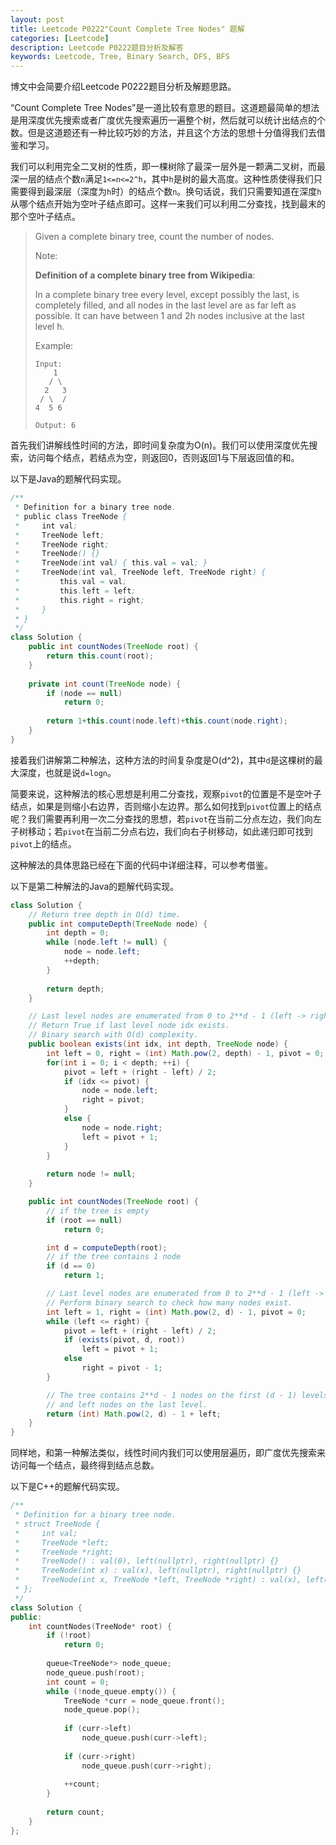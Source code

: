 ```yaml
---
layout: post
title: Leetcode P0222"Count Complete Tree Nodes" 题解
categories: [Leetcode]
description: Leetcode P0222题目分析及解答
keywords: Leetcode, Tree, Binary Search, DFS, BFS
---
```


博文中会简要介绍Leetcode P0222题目分析及解题思路。

“Count Complete Tree Nodes”是一道比较有意思的题目。这道题最简单的想法是用深度优先搜索或者广度优先搜索遍历一遍整个树，然后就可以统计出结点的个数。但是这道题还有一种比较巧妙的方法，并且这个方法的思想十分值得我们去借鉴和学习。

我们可以利用完全二叉树的性质，即一棵树除了最深一层外是一颗满二叉树，而最深一层的结点个数`n`满足`1<=n<=2^h`，其中`h`是树的最大高度。这种性质使得我们只需要得到最深层（深度为`h`时）的结点个数`n`。换句话说，我们只需要知道在深度`h`从哪个结点开始为空叶子结点即可。这样一来我们可以利用二分查找，找到最末的那个空叶子结点。

> Given a complete binary tree, count the number of nodes.
> 
> Note:
> 
> **Definition of a complete binary tree from Wikipedia**:
> 
> In a complete binary tree every level, except possibly the last, is completely filled, and all nodes in the last level are as far left as possible. It can have between 1 and 2h nodes inclusive at the last level h.
> 
> Example:
> ```
> Input: 
>     1
>    / \
>   2   3
>  / \  /
> 4  5 6
> 
> Output: 6
> ```

首先我们讲解线性时间的方法，即时间复杂度为O(n)。我们可以使用深度优先搜索，访问每个结点，若结点为空，则返回0，否则返回1与下层返回值的和。

以下是Java的题解代码实现。
```java
/**
 * Definition for a binary tree node.
 * public class TreeNode {
 *     int val;
 *     TreeNode left;
 *     TreeNode right;
 *     TreeNode() {}
 *     TreeNode(int val) { this.val = val; }
 *     TreeNode(int val, TreeNode left, TreeNode right) {
 *         this.val = val;
 *         this.left = left;
 *         this.right = right;
 *     }
 * }
 */
class Solution {
    public int countNodes(TreeNode root) {
        return this.count(root);
    }
    
    private int count(TreeNode node) {
        if (node == null)
            return 0;
        
        return 1+this.count(node.left)+this.count(node.right);
    }
}
```

接着我们讲解第二种解法，这种方法的时间复杂度是O(d^2)，其中`d`是这棵树的最大深度，也就是说`d=logn`。

简要来说，这种解法的核心思想是利用二分查找，观察`pivot`的位置是不是空叶子结点，如果是则缩小右边界，否则缩小左边界。那么如何找到`pivot`位置上的结点呢？我们需要再利用一次二分查找的思想，若`pivot`在当前二分点左边，我们向左子树移动；若`pivot`在当前二分点右边，我们向右子树移动，如此递归即可找到`pivot`上的结点。

这种解法的具体思路已经在下面的代码中详细注释，可以参考借鉴。

以下是第二种解法的Java的题解代码实现。
```java
class Solution {
    // Return tree depth in O(d) time.
    public int computeDepth(TreeNode node) {
        int depth = 0;
        while (node.left != null) {
            node = node.left;
            ++depth;
        }
        
        return depth;
    }

    // Last level nodes are enumerated from 0 to 2**d - 1 (left -> right).
    // Return True if last level node idx exists. 
    // Binary search with O(d) complexity.
    public boolean exists(int idx, int depth, TreeNode node) {
        int left = 0, right = (int) Math.pow(2, depth) - 1, pivot = 0;
        for(int i = 0; i < depth; ++i) {
            pivot = left + (right - left) / 2;
            if (idx <= pivot) {
                node = node.left;
                right = pivot;
            }
            else {
                node = node.right;
                left = pivot + 1;
            }
        }
      
        return node != null;
    }

    public int countNodes(TreeNode root) {
        // if the tree is empty
        if (root == null) 
            return 0;

        int d = computeDepth(root);
        // if the tree contains 1 node
        if (d == 0) 
            return 1;

        // Last level nodes are enumerated from 0 to 2**d - 1 (left -> right).
        // Perform binary search to check how many nodes exist.
        int left = 1, right = (int) Math.pow(2, d) - 1, pivot = 0;
        while (left <= right) {
            pivot = left + (right - left) / 2;
            if (exists(pivot, d, root)) 
                left = pivot + 1;
            else 
                right = pivot - 1;
        }

        // The tree contains 2**d - 1 nodes on the first (d - 1) levels
        // and left nodes on the last level.
        return (int) Math.pow(2, d) - 1 + left;
    }
}
```

同样地，和第一种解法类似，线性时间内我们可以使用层遍历，即广度优先搜索来访问每一个结点，最终得到结点总数。

以下是C++的题解代码实现。
```cpp
/**
 * Definition for a binary tree node.
 * struct TreeNode {
 *     int val;
 *     TreeNode *left;
 *     TreeNode *right;
 *     TreeNode() : val(0), left(nullptr), right(nullptr) {}
 *     TreeNode(int x) : val(x), left(nullptr), right(nullptr) {}
 *     TreeNode(int x, TreeNode *left, TreeNode *right) : val(x), left(left), right(right) {}
 * };
 */
class Solution {
public:
    int countNodes(TreeNode* root) {
        if (!root)
            return 0;
        
        queue<TreeNode*> node_queue;
        node_queue.push(root);
        int count = 0;
        while (!node_queue.empty()) {
            TreeNode *curr = node_queue.front();
            node_queue.pop();
            
            if (curr->left)
                node_queue.push(curr->left);
            
            if (curr->right)
                node_queue.push(curr->right);
            
            ++count;
        }
        
        return count;
    }
};
```